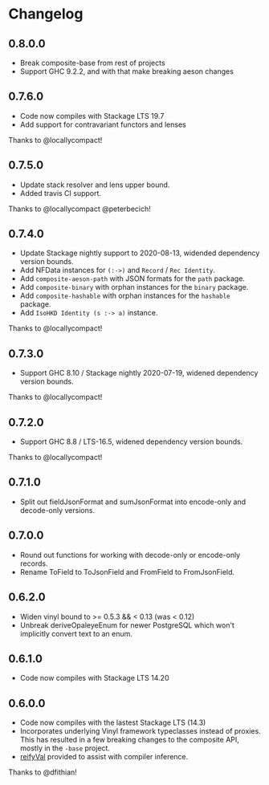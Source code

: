 # Changelog

## 0.8.0.0

* Break composite-base from rest of projects
* Support GHC 9.2.2, and with that make breaking aeson changes

## 0.7.6.0

* Code now compiles with Stackage LTS 19.7
* Add support for contravariant functors and lenses

Thanks to @locallycompact!

## 0.7.5.0

* Update stack resolver and lens upper bound.
* Added travis CI support.

Thanks to @locallycompact @peterbecich!

## 0.7.4.0

* Update Stackage nightly support to 2020-08-13, widended dependency version bounds.
* Add NFData instances for `(:->)` and `Record` / `Rec Identity`.
* Add `composite-aeson-path` with JSON formats for the `path` package.
* Add `composite-binary` with orphan instances for the `binary` package.
* Add `composite-hashable` with orphan instances for the `hashable` package.
* Add `IsoHKD Identity (s :-> a)` instance.

Thanks to @locallycompact!

## 0.7.3.0 

* Support GHC 8.10 / Stackage nightly 2020-07-19, widened dependency version bounds.

Thanks to @locallycompact!

## 0.7.2.0

* Support GHC 8.8 / LTS-16.5, widened dependency version bounds.

Thanks to @locallycompact!

## 0.7.1.0

* Split out fieldJsonFormat and sumJsonFormat into encode-only and decode-only versions.

## 0.7.0.0

* Round out functions for working with decode-only or encode-only records.
* Rename ToField to ToJsonField and FromField to FromJsonField.

## 0.6.2.0

* Widen vinyl bound to >= 0.5.3 && < 0.13 (was < 0.12)
* Unbreak deriveOpaleyeEnum for newer PostgreSQL which won't implicitly convert text to an enum.

## 0.6.1.0

* Code now compiles with Stackage LTS 14.20

## 0.6.0.0

* Code now compiles with the lastest Stackage LTS (14.3)
* Incorporates underlying Vinyl framework typeclasses instead of proxies. This has resulted in a few
  breaking changes to the composite API, mostly in the `-base` project.
* [reifyVal](http://hackage.haskell.org/package/composite-base-0.6.0.0/docs/Composite-Record.html#v:reifyVal)
  provided to assist with compiler inference.

Thanks to @dfithian!

